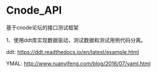 # Cnode_API
基于cnode论坛的接口测试框架

1、使用ddt库实现数据驱动，测试数据和测试用例代码分离。

ddt:
https://ddt.readthedocs.io/en/latest/example.html

YMAL:
http://www.ruanyifeng.com/blog/2016/07/yaml.html
